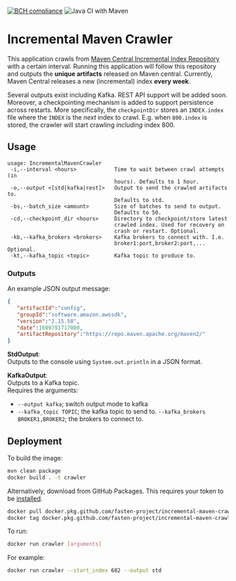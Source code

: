 [![BCH compliance](https://bettercodehub.com/edge/badge/fasten-project/incremental-maven-crawler?branch=main)](https://bettercodehub.com/) ![Java CI with Maven](https://github.com/fasten-project/incremental-maven-crawler/workflows/Java%20CI%20with%20Maven/badge.svg)
# Incremental Maven Crawler
This application crawls from [Maven Central Incremental Index Repository](https://repo1.maven.org/maven2/.index/) with a certain interval. 
Running this application will follow this repository and outputs the __unique artifacts__ released on Maven central.
Currently, Maven Central releases a new (incremental) index __every week__. 

Several outputs exist including Kafka. REST API support will be added soon. Moreover, a checkpointing mechanism is added to support persistence across restarts.
More specifically, the `checkpointDir` stores an `INDEX.index` file where the `INDEX` is the _next_ index to crawl. E.g. when `800.index` is stored, the crawler will start crawling _including_ index 800.

## Usage
```
usage: IncrementalMavenCrawler
 -i,--interval <hours>            Time to wait between crawl attempts (in
                                  hours). Defaults to 1 hour.
 -o,--output <[std|kafka|rest]>   Output to send the crawled artifacts to.
                                  Defaults to std.
 -bs,--batch_size <amount>        Size of batches to send to output.
                                  Defaults to 50.
 -cd,--checkpoint_dir <hours>     Directory to checkpoint/store latest
                                  crawled index. Used for recovery on
                                  crash or restart. Optional.
 -kb,--kafka_brokers <brokers>    Kafka brokers to connect with. I.e.
                                  broker1:port,broker2:port,... Optional.
 -kt,--kafka_topic <topic>        Kafka topic to produce to.
```

### Outputs
An example JSON output message:
```json
{
   "artifactId":"config",
   "groupId":"software.amazon.awssdk",
   "version":"2.15.58",
   "date":1609791717000,
   "artifactRepository":"https://repo.maven.apache.org/maven2/"
}
```

**StdOutput**:   
Outputs to the console using `System.out.println` in a JSON format.

**KafkaOutput**:  
Outputs to a Kafka topic.  
Requires the arguments: 
- `--output kafka`; switch output mode to kafka
- `--kafka_topic TOPIC`; the kafka topic to send to.
`--kafka_brokers BROKER1,BROKER2`; the brokers to connect to.

## Deployment
To build the image:
```bash
mvn clean package
docker build . -t crawler
```
Alternatively, download from GitHub Packages. This requires your token to be [installed](https://docs.github.com/en/packages/guides/configuring-docker-for-use-with-github-packages).
```bash
docker pull docker.pkg.github.com/fasten-project/incremental-maven-crawler/crawler:latest
docker tag docker.pkg.github.com/fasten-project/incremental-maven-crawler/crawler:latest crawler
```

To run:
```bash
docker run crawler [arguments]
```

For example:
```bash
docker run crawler --start_index 682 --output std
```